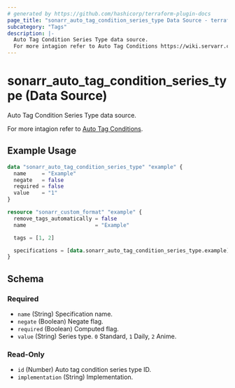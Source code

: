```yaml
---
# generated by https://github.com/hashicorp/terraform-plugin-docs
page_title: "sonarr_auto_tag_condition_series_type Data Source - terraform-provider-sonarr"
subcategory: "Tags"
description: |-
  Auto Tag Condition Series Type data source.
  For more intagion refer to Auto Tag Conditions https://wiki.servarr.com/sonarr/settings#conditions.
---
```


# sonarr_auto_tag_condition_series_type (Data Source)

<!-- subcategory:Tags --> Auto Tag Condition Series Type data source.
For more intagion refer to [Auto Tag Conditions](https://wiki.servarr.com/sonarr/settings#conditions).

## Example Usage

```terraform
data "sonarr_auto_tag_condition_series_type" "example" {
  name     = "Example"
  negate   = false
  required = false
  value    = "1"
}

resource "sonarr_custom_format" "example" {
  remove_tags_automatically = false
  name                      = "Example"

  tags = [1, 2]

  specifications = [data.sonarr_auto_tag_condition_series_type.example]
}
```

<!-- schema generated by tfplugindocs -->
## Schema

### Required

- `name` (String) Specification name.
- `negate` (Boolean) Negate flag.
- `required` (Boolean) Computed flag.
- `value` (String) Series type. `0` Standard, `1` Daily, `2` Anime.

### Read-Only

- `id` (Number) Auto tag condition series type ID.
- `implementation` (String) Implementation.


